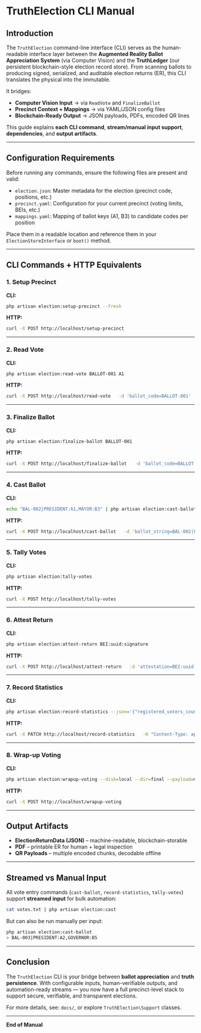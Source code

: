 
# TruthElection CLI Manual

## Introduction

The `TruthElection` command-line interface (CLI) serves as the human-readable interface layer between the **Augmented Reality Ballot Appreciation System** (via Computer Vision) and the **TruthLedger** (our persistent blockchain-style election record store). From scanning ballots to producing signed, serialized, and auditable election returns (ER), this CLI translates the physical into the immutable.

It bridges:
- **Computer Vision Input** → via `ReadVote` and `FinalizeBallot`
- **Precinct Context + Mappings** → via YAML/JSON config files
- **Blockchain-Ready Output** → JSON payloads, PDFs, encoded QR lines

This guide explains **each CLI command**, **stream/manual input support**, **dependencies**, and **output artifacts**.

---

## Configuration Requirements

Before running any commands, ensure the following files are present and valid:

- `election.json`: Master metadata for the election (precinct code, positions, etc.)
- `precinct.yaml`: Configuration for your current precinct (voting limits, BEIs, etc.)
- `mappings.yaml`: Mapping of ballot keys (A1, B3) to candidate codes per position

Place them in a readable location and reference them in your `ElectionStoreInterface` or `boot()` method.

---

## CLI Commands + HTTP Equivalents

### 1. Setup Precinct

**CLI:**

```bash
php artisan election:setup-precinct --fresh
```

**HTTP:**

```bash
curl -X POST http://localhost/setup-precinct
```

---

### 2. Read Vote

**CLI:**

```bash
php artisan election:read-vote BALLOT-001 A1
```

**HTTP:**

```bash
curl -X POST http://localhost/read-vote   -d 'ballot_code=BALLOT-001' -d 'mark=A1'
```

---

### 3. Finalize Ballot

**CLI:**

```bash
php artisan election:finalize-ballot BALLOT-001
```

**HTTP:**

```bash
curl -X POST http://localhost/finalize-ballot   -d 'ballot_code=BALLOT-001'
```

---

### 4. Cast Ballot

**CLI:**

```bash
echo "BAL-002|PRESIDENT:A1,MAYOR:B3" | php artisan election:cast-ballot
```

**HTTP:**

```bash
curl -X POST http://localhost/cast-ballot   -d 'ballot_string=BAL-002|PRESIDENT:A1,MAYOR:B3'
```

---

### 5. Tally Votes

**CLI:**

```bash
php artisan election:tally-votes
```

**HTTP:**

```bash
curl -X POST http://localhost/tally-votes
```

---

### 6. Attest Return

**CLI:**

```bash
php artisan election:attest-return BEI:uuid:signature
```

**HTTP:**

```bash
curl -X POST http://localhost/attest-return   -d 'attestation=BEI:uuid:signature'
```

---

### 7. Record Statistics

**CLI:**

```bash
php artisan election:record-statistics --json='{"registered_voters_count":100,"ballots_in_box_count":99}'
```

**HTTP:**

```bash
curl -X PATCH http://localhost/record-statistics   -H "Content-Type: application/json"   -d '{"registered_voters_count":100,"ballots_in_box_count":99}'
```

---

### 8. Wrap-up Voting

**CLI:**

```bash
php artisan election:wrapup-voting --disk=local --dir=final --payload=minimal --max_chars=1200
```

**HTTP:**

```bash
curl -X POST http://localhost/wrapup-voting
```

---

## Output Artifacts

- **ElectionReturnData (JSON)** – machine-readable, blockchain-storable
- **PDF** – printable ER for human + legal inspection
- **QR Payloads** – multiple encoded chunks, decodable offline

---

## Streamed vs Manual Input

All vote entry commands (`cast-ballot`, `record-statistics`, `tally-votes`) support **streamed input** for bulk automation:

```bash
cat votes.txt | php artisan election:cast
```

But can also be run manually per input:

```bash
php artisan election:cast-ballot
> BAL-003|PRESIDENT:A2,GOVERNOR:B5
```

---

## Conclusion

The `TruthElection` CLI is your bridge between **ballot appreciation** and **truth persistence**. With configurable inputs, human-verifiable outputs, and automation-ready streams — you now have a full precinct-level stack to support secure, verifiable, and transparent elections.

For more details, see: `docs/`, or explore `TruthElection\Support` classes.

---

**End of Manual**
